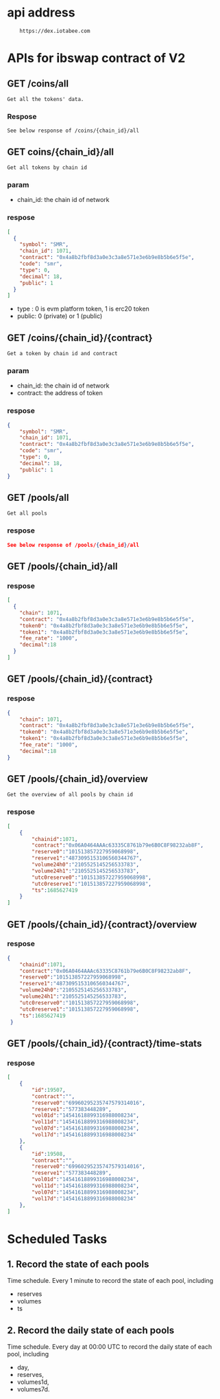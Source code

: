 # api address
```
    https://dex.iotabee.com
```

# APIs for ibswap contract of V2

## GET /coins/all
```
Get all the tokens' data.
```
### Respose
```
See below response of /coins/{chain_id}/all
```

## GET coins/{chain_id}/all
```
Get all tokens by chain id
```
### param
* chain_id: the chain id of network
### respose
```json
[
  {
    "symbol": "SMR",
    "chain_id": 1071,
    "contract": "0x4a8b2fbf8d3a0e3c3a8e571e3e6b9e8b5b6e5f5e",
    "code": "smr",
    "type": 0,
    "decimal": 18,
    "public": 1
  }
]
```
* type : 0 is evm platform token, 1 is erc20 token
* public: 0 (private) or 1 (public)

## GET /coins/{chain_id}/{contract}
```
Get a token by chain id and contract
```
### param
* chain_id: the chain id of network
* contract: the address of token
### respose
```json
{
    "symbol": "SMR",
    "chain_id": 1071,
    "contract": "0x4a8b2fbf8d3a0e3c3a8e571e3e6b9e8b5b6e5f5e",
    "code": "smr",
    "type": 0,
    "decimal": 18,
    "public": 1
}
```

## GET /pools/all
```
Get all pools
```
### respose
```json
See below response of /pools/{chain_id}/all
```

## GET /pools/{chain_id}/all
### respose
```json
[
  {
    "chain": 1071,
    "contract": "0x4a8b2fbf8d3a0e3c3a8e571e3e6b9e8b5b6e5f5e",
    "token0": "0x4a8b2fbf8d3a0e3c3a8e571e3e6b9e8b5b6e5f5e",
    "token1": "0x4a8b2fbf8d3a0e3c3a8e571e3e6b9e8b5b6e5f5e",
    "fee_rate": "1000",
    "decimal":18
  }
]
```

## GET /pools/{chain_id}/{contract}
### respose
```json
{
    "chain": 1071,
    "contract": "0x4a8b2fbf8d3a0e3c3a8e571e3e6b9e8b5b6e5f5e",
    "token0": "0x4a8b2fbf8d3a0e3c3a8e571e3e6b9e8b5b6e5f5e",
    "token1": "0x4a8b2fbf8d3a0e3c3a8e571e3e6b9e8b5b6e5f5e",
    "fee_rate": "1000",
    "decimal":18
}
```

## GET /pools/{chain_id}/overview
```
Get the overview of all pools by chain id
```
### respose
```json
[
    {
        "chainid":1071,
        "contract":"0x06A0464AAAc63335C8761b79e6B0C8F98232ab8F",
        "reserve0":"101513857227959068998",
        "reserve1":"4873095153106560344767",
        "volume24h0":"2105525145256533783",
        "volume24h1":"2105525145256533783",
        "utc0reserve0":"101513857227959068998",
        "utc0reserve1":"101513857227959068998",
        "ts":1685627419
    }
]
```

## GET /pools/{chain_id}/{contract}/overview
### respose
```json
{
    "chainid":1071,
    "contract":"0x06A0464AAAc63335C8761b79e6B0C8F98232ab8F",
    "reserve0":"101513857227959068998",
    "reserve1":"4873095153106560344767",
    "volume24h0":"2105525145256533783",
    "volume24h1":"2105525145256533783",
    "utc0reserve0":"101513857227959068998",
    "utc0reserve1":"101513857227959068998",
    "ts":1685627419
 }
```

## GET /pools/{chain_id}/{contract}/time-stats
### respose
```json
[
    {
        "id":19507,
        "contract":"",
        "reserve0":"69960295235747579314016",
        "reserve1":"577383448289",
        "vol01d":"14541618899316988008234",
        "vol11d":"14541618899316988008234",
        "vol07d":"14541618899316988008234",
        "vol17d":"14541618899316988008234"
    },
    {
        "id":19508,
        "contract":"",
        "reserve0":"69960295235747579314016",
        "reserve1":"577383448289",
        "vol01d":"14541618899316988008234",
        "vol11d":"14541618899316988008234",
        "vol07d":"14541618899316988008234",
        "vol17d":"14541618899316988008234"
    },
]
```

# Scheduled Tasks
## 1. Record the state of each pools
Time schedule. Every 1 minute to record the state of each pool, including

* reserves
* volumes
* ts

## 2. Record the daily state of each pools
Time schedule. Every day at 00:00 UTC to record the daily state of each pool, including

* day,
* reserves,
* volumes1d,
* volumes7d.